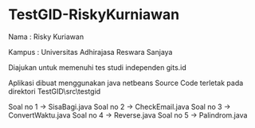 # TestGID-RiskyKurniawan

Nama    : Risky Kuriawan

Kampus  : Universitas Adhirajasa Reswara Sanjaya

Diajukan untuk memenuhi tes studi independen gits.id


Aplikasi dibuat menggunakan java netbeans
Source Code terletak pada direktori TestGID\src\testgid

Soal no 1 -> SisaBagi.java
Soal no 2 -> CheckEmail.java
Soal no 3 -> ConvertWaktu.java
Soal no 4 -> Reverse.java
Soal no 5 -> Palindrom.java
